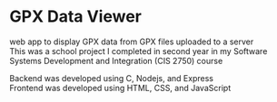 # GPX Data Viewer

web app to display GPX data from GPX files uploaded to a server </br>
This was a school project I completed in second year in my Software Systems Development and Integration (CIS 2750) course

Backend was developed using C, Nodejs, and Express </br>
Frontend was developed using HTML, CSS, and JavaScript
